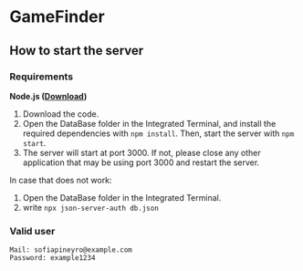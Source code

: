 # GameFinder
## How to start the server
### Requirements
**Node.js ([Download](https://nodejs.org/en/download/))**
1. Download the code.
2. Open the DataBase folder in the Integrated Terminal, and install the required dependencies with `npm install`. Then, start the server with `npm start`.
3. The server will start at port 3000. If not, please close any other application that may be using port 3000 and restart the server.

In case that does not work:
1. Open the DataBase folder in the Integrated Terminal.
2. write `npx json-server-auth db.json`
### Valid user
```
Mail: sofiapineyro@example.com
Password: example1234
```
